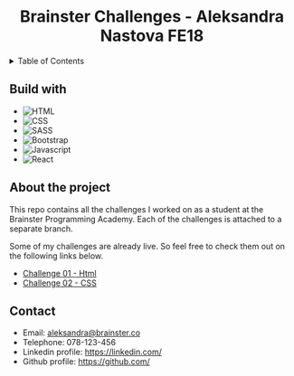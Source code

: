 <div align="center">
  <h1>Brainster Challenges - Aleksandra Nastova FE18</h1>
</div>

<!-- TABLE OF CONTENTS -->
<details>  
  <summary>Table of Contents</summary>
  <ol>
    <li><a href="#build-with">Build with</a></li>
    <li><a href="#about-the-project">About</a></li>
    <li><a href="#contact">Contact</a></li>
  </ol>
</details>

<h2 id="build-with">Build with</h2>

- ![HTML](https://img.shields.io/badge/-HTML5-e34c26?logo=html5&logoColor=white)
- ![CSS](https://img.shields.io/badge/-CSS3-264de4?logo=css3&logoColor=white)
- ![SASS](https://img.shields.io/badge/-SASS-CD6799?logo=sass&logoColor=white)
- ![Bootstrap](https://img.shields.io/badge/-Bootstrap-533B78?logo=bootstrap&logoColor=white)
- ![Javascript](https://img.shields.io/badge/-Javascript-EFD81D?logo=javascript&logoColor=white)
- ![React](https://img.shields.io/badge/-React-00D1F7?logo=react&logoColor=white)

<h2 id="about-the-project">About the project</h2>

This repo contains all the challenges I worked on as a student at the Brainster Programming Academy. Each of the challenges is attached to a separate branch.

Some of my challenges are already live. So feel free to check them out on the following links below.

- [Challenge 01 - Html](https://brainster.co/)
- [Challenge 02 - CSS](https://brainster.co/)

<h2 id="contact">Contact</h2>

- Email: aleksandra@brainster.co
- Telephone: 078-123-456
- Linkedin profile: <a href="https://linkedin.com/">https://linkedin.com/</a>
- Github profile: <a href="https://github.com/">https://github.com/</a>
